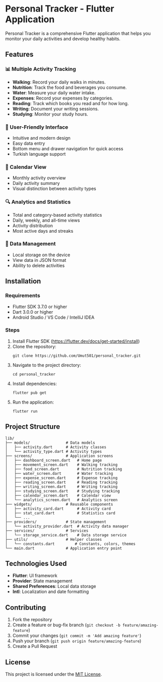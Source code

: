 # Personal Tracker - Flutter Application

Personal Tracker is a comprehensive Flutter application that helps you monitor your daily activities and develop healthy habits.

## Features

### 📊 Multiple Activity Tracking
- **Walking**: Record your daily walks in minutes.
- **Nutrition**: Track the food and beverages you consume.
- **Water**: Measure your daily water intake.
- **Expenses**: Record your expenses by categories.
- **Reading**: Track which books you read and for how long.
- **Writing**: Document your writing sessions.
- **Studying**: Monitor your study hours.

### 📱 User-Friendly Interface
- Intuitive and modern design
- Easy data entry
- Bottom menu and drawer navigation for quick access
- Turkish language support

### 📆 Calendar View
- Monthly activity overview
- Daily activity summary
- Visual distinction between activity types

### 🔍 Analytics and Statistics
- Total and category-based activity statistics
- Daily, weekly, and all-time views
- Activity distribution
- Most active days and streaks

### 💾 Data Management
- Local storage on the device
- View data in JSON format
- Ability to delete activities

## Installation

### Requirements
- Flutter SDK 3.7.0 or higher
- Dart 3.0.0 or higher
- Android Studio / VS Code / IntelliJ IDEA

### Steps

1. Install Flutter SDK (https://flutter.dev/docs/get-started/install)
2. Clone the repository:
   ```
   git clone https://github.com/Umut501/personal_tracker.git
   ```
3. Navigate to the project directory:
   ```
   cd personal_tracker
   ```
4. Install dependencies:
   ```
   flutter pub get
   ```
5. Run the application:
   ```
   flutter run
   ```

## Project Structure

```
lib/
├── models/                # Data models
│   ├── activity.dart      # Activity classes
│   └── activity_type.dart # Activity types
├── screens/               # Application screens
│   ├── dashboard_screen.dart   # Home page
│   ├── movement_screen.dart    # Walking tracking
│   ├── food_screen.dart        # Nutrition tracking
│   ├── water_screen.dart       # Water tracking
│   ├── expense_screen.dart     # Expense tracking
│   ├── reading_screen.dart     # Reading tracking
│   ├── writing_screen.dart     # Writing tracking
│   ├── studying_screen.dart    # Studying tracking
│   ├── calendar_screen.dart    # Calendar view
│   └── analytics_screen.dart   # Analytics screen
├── widgets/               # Reusable components
│   ├── activity_card.dart      # Activity card
│   ├── stat_card.dart          # Statistics card
│   └── ...
├── providers/             # State management
│   └── activity_provider.dart  # Activity data manager
├── services/              # Services
│   └── storage_service.dart    # Data storage service
├── utils/                 # Helper classes
│   └── constants.dart         # Constants, colors, themes
└── main.dart              # Application entry point
```

## Technologies Used

- **Flutter**: UI framework
- **Provider**: State management
- **Shared Preferences**: Local data storage
- **Intl**: Localization and date formatting

## Contributing

1. Fork the repository
2. Create a feature or bug-fix branch (`git checkout -b feature/amazing-feature`)
3. Commit your changes (`git commit -m 'Add amazing feature'`)
4. Push your branch (`git push origin feature/amazing-feature`)
5. Create a Pull Request

## License

This project is licensed under the [MIT License](LICENSE).


